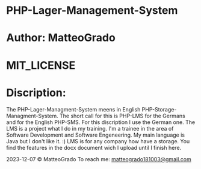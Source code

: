 # PHP-Lager-Management-System
  # Author: MatteoGrado
  # MIT_LICENSE

# Discription:
The PHP-Lager-Managment-System meens in English PHP-Storage-Managment-System. The short call for this is PHP-LMS for the Germans and for the English PHP-SMS.
For this discription I use the German one.
The LMS is a project what I do in my training. I'm a trainee in the area of Software Development and Software Engeneering. My main language is Java but I don't like it. :)
LMS is for any company how have a storage. You find the features in the docx document wich I upload until I finish here.

2023-12-07 © MatteoGrado
To reach me: matteogrado181003@gmail.com
